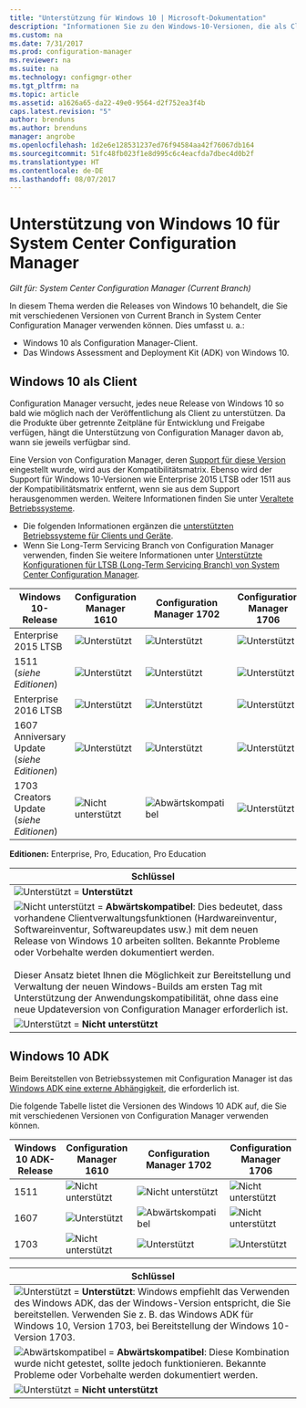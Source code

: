 ```yaml
---
title: "Unterstützung für Windows 10 | Microsoft-Dokumentation"
description: "Informationen Sie zu den Windows-10-Versionen, die als Clients oder für OSD mit System Center Configuration Manager unterstützt werden."
ms.custom: na
ms.date: 7/31/2017
ms.prod: configuration-manager
ms.reviewer: na
ms.suite: na
ms.technology: configmgr-other
ms.tgt_pltfrm: na
ms.topic: article
ms.assetid: a1626a65-da22-49e0-9564-d2f752ea3f4b
caps.latest.revision: "5"
author: brenduns
ms.author: brenduns
manager: angrobe
ms.openlocfilehash: 1d2e6e128531237ed76f94584aa42f76067db164
ms.sourcegitcommit: 51fc48fb023f1e8d995c6c4eacfda7dbec4d0b2f
ms.translationtype: HT
ms.contentlocale: de-DE
ms.lasthandoff: 08/07/2017
---
```

# <a name="support-for-windows-10-for-system-center-configuration-manager"></a>Unterstützung von Windows 10 für System Center Configuration Manager  

*Gilt für: System Center Configuration Manager (Current Branch)*


 In diesem Thema werden die Releases von Windows 10 behandelt, die Sie mit verschiedenen Versionen von Current Branch in System Center Configuration Manager verwenden können. Dies umfasst u. a.:
 -  Windows 10 als Configuration Manager-Client.
 -  Das Windows Assessment and Deployment Kit (ADK) von Windows 10.

## <a name="windows-10-as-a-client"></a>Windows 10 als Client
Configuration Manager versucht, jedes neue Release von Windows 10 so bald wie möglich nach der Veröffentlichung als Client zu unterstützen. Da die Produkte über getrennte Zeitpläne für Entwicklung und Freigabe verfügen, hängt die Unterstützung von Configuration Manager davon ab, wann sie jeweils verfügbar sind.

Eine Version von Configuration Manager, deren [Support für diese Version](/sccm/core/servers/manage/current-branch-versions-supported) eingestellt wurde, wird aus der Kompatibilitätsmatrix. Ebenso wird der Support für Windows 10-Versionen wie Enterprise 2015 LTSB oder 1511 aus der Kompatibilitätsmatrix entfernt, wenn sie aus dem Support herausgenommen werden. Weitere Informationen finden Sie unter [Veraltete Betriebssysteme](/sccm/core/plan-design/changes/removed-and-deprecated-features#deprecated-operating-systems).

-   Die folgenden Informationen ergänzen die [unterstützten Betriebssysteme für Clients und Geräte](/sccm/core/plan-design/configs/supported-operating-systems-for-clients-and-devices).
-   Wenn Sie Long-Term Servicing Branch von Configuration Manager verwenden, finden Sie weitere Informationen unter [Unterstützte Konfigurationen für LTSB (Long-Term Servicing Branch) von System Center Configuration Manager](/sccm/core/understand/supported-configurations-for-ltsb).

|Windows 10-Release                    |Configuration Manager 1610          |    Configuration Manager 1702          |    Configuration Manager 1706 |
|---------------------|-----|-----|-----|
|Enterprise 2015 LTSB                   |![Unterstützt](media/green_check.png) |![Unterstützt](media/green_check.png) |![Unterstützt](media/green_check.png) |
|1511  <br />(*siehe Editionen*)           |![Unterstützt](media/green_check.png) |![Unterstützt](media/green_check.png) |![Unterstützt](media/green_check.png) |
|Enterprise 2016 LTSB                   |![Unterstützt](media/green_check.png) |![Unterstützt](media/green_check.png) |![Unterstützt](media/green_check.png) |
|1607   <br />Anniversary Update<br />(*siehe Editionen*)   |![Unterstützt](media/green_check.png) |![Unterstützt](media/green_check.png)            |![Unterstützt](media/green_check.png) |
|1703   <br />Creators Update<br />(*siehe Editionen*)      |![Nicht unterstützt](media/Red_X.png)   |![Abwärtskompatibel](media/blue_compat.png) |![Unterstützt](media/green_check.png) |


**Editionen:** Enterprise, Pro, Education, Pro Education   

|Schlüssel|
|--|
|![Unterstützt](media/green_check.png) = **Unterstützt**  |
|![Nicht unterstützt](media/blue_compat.png)  = **Abwärtskompatibel**: Dies bedeutet, dass vorhandene Clientverwaltungsfunktionen (Hardwareinventur, Softwareinventur, Softwareupdates usw.) mit dem neuen Release von Windows 10 arbeiten sollten. Bekannte Probleme oder Vorbehalte werden dokumentiert werden. <br><br>Dieser Ansatz bietet Ihnen die Möglichkeit zur Bereitstellung und Verwaltung der neuen Windows-Builds am ersten Tag mit Unterstützung der Anwendungskompatibilität, ohne dass eine neue Updateversion von Configuration Manager erforderlich ist. |
|![Unterstützt](media/Red_X.png) = **Nicht unterstützt**|


## <a name="windows-10-adk"></a>Windows 10 ADK
Beim Bereitstellen von Betriebssystemen mit Configuration Manager ist das [Windows ADK eine externe Abhängigkeit](/sccm/osd/plan-design/infrastructure-requirements-for-operating-system-deployment), die erforderlich ist.

Die folgende Tabelle listet die Versionen des Windows 10 ADK auf, die Sie mit verschiedenen Versionen von Configuration Manager verwenden können.

|Windows 10 ADK-Release  |Configuration Manager 1610 |Configuration Manager 1702   |Configuration Manager 1706 |
|--------------------|-----|-----|-----|
|1511  |![Nicht unterstützt](media/Red_X.png)             |![Nicht unterstützt](media/Red_X.png)              |![Nicht unterstützt](media/Red_X.png)|
|1607  |![Unterstützt](media/green_check.png)           |![Abwärtskompatibel](media/blue_compat.png) |![Nicht unterstützt](media/Red_X.png)|
|1703  |![Nicht unterstützt](media/Red_X.png)             |![Unterstützt](media/green_check.png)            |![Unterstützt](media/green_check.png) |  

|Schlüssel|
|--|
|![Unterstützt](media/green_check.png) = **Unterstützt**: Windows empfiehlt das Verwenden des Windows ADK, das der Windows-Version entspricht, die Sie bereitstellen. Verwenden Sie z. B. das Windows ADK für Windows 10, Version 1703, bei Bereitstellung der Windows 10-Version 1703.  |
|![Abwärtskompatibel](media/blue_compat.png)  = **Abwärtskompatibel**: Diese Kombination wurde nicht getestet, sollte jedoch funktionieren. Bekannte Probleme oder Vorbehalte werden dokumentiert werden. |
|![Unterstützt](media/Red_X.png) = **Nicht unterstützt**|
